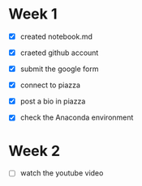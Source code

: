 # Week 1

- [x] created notebook.md
- [x] craeted github account 
- [x] submit the google form
- [x] connect to piazza
- [x] post a bio in piazza
- [x] check the Anaconda environment


# Week 2
- [ ] watch the youtube video
